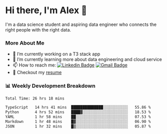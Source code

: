 # Hi there, I'm Alex  👋

I'm a data science student and aspiring data engineer who connects the right people with the right data. 

### More About Me

- 🔭 I’m currently working on a T3 stack app
- 🌱 I’m currently learning more about data engineering and cloud service
- 📫 How to reach me: [![Linkedin Badge](https://img.shields.io/badge/Alex%20Chen-blue?style=flat&logo=linkedin&labelColor=blue&link=https://www.linkedin.com/in/alex-chen-112523chen)](https://www.linkedin.com/in/alex-chen-112523chen/) [![Gmail Badge](https://img.shields.io/badge/-Alex%20Chen-c14438?style=flat&logo=Gmail&logoColor=white&link=mailto:itsalexchen@gmail.com)](mailto:itsalexchen@gmail.com)
- 📝 Checkout my [resume](https://112523chen.vercel.app/AlexChenResume.pdf)


### 📊 Weekly Development Breakdown
<!--START_SECTION:waka-->

```txt
Total Time: 26 hrs 18 mins

TypeScript   14 hrs 41 mins  ██████████████░░░░░░░░░░░   55.86 %
Python       4 hrs 52 mins   ████▓░░░░░░░░░░░░░░░░░░░░   18.53 %
YAML         1 hr 58 mins    ██░░░░░░░░░░░░░░░░░░░░░░░   07.53 %
Markdown     1 hr 48 mins    █▓░░░░░░░░░░░░░░░░░░░░░░░   06.90 %
JSON         1 hr 32 mins    █▒░░░░░░░░░░░░░░░░░░░░░░░   05.87 %
```

<!--END_SECTION:waka-->
